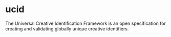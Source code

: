 # ucid
The Universal Creative Identification Framework is an open specification for creating and validating globally unique creative identifiers.
